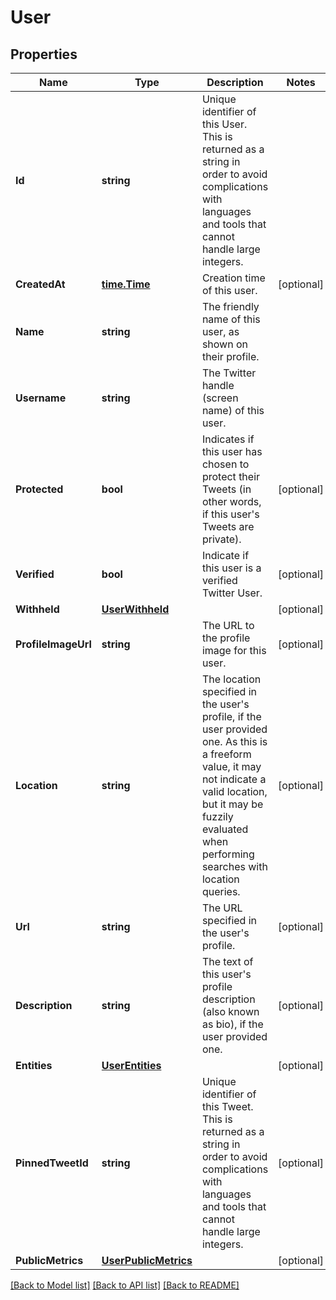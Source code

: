 # User

## Properties

Name | Type | Description | Notes
------------ | ------------- | ------------- | -------------
**Id** | **string** | Unique identifier of this User. This is returned as a string in order to avoid complications with languages and tools that cannot handle large integers. | 
**CreatedAt** | [**time.Time**](time.Time.md) | Creation time of this user. | [optional] 
**Name** | **string** | The friendly name of this user, as shown on their profile. | 
**Username** | **string** | The Twitter handle (screen name) of this user. | 
**Protected** | **bool** | Indicates if this user has chosen to protect their Tweets (in other words, if this user&#39;s Tweets are private). | [optional] 
**Verified** | **bool** | Indicate if this user is a verified Twitter User. | [optional] 
**Withheld** | [**UserWithheld**](UserWithheld.md) |  | [optional] 
**ProfileImageUrl** | **string** | The URL to the profile image for this user. | [optional] 
**Location** | **string** | The location specified in the user&#39;s profile, if the user provided one. As this is a freeform value, it may not indicate a valid location, but it may be fuzzily evaluated when performing searches with location queries. | [optional] 
**Url** | **string** | The URL specified in the user&#39;s profile. | [optional] 
**Description** | **string** | The text of this user&#39;s profile description (also known as bio), if the user provided one. | [optional] 
**Entities** | [**UserEntities**](User_entities.md) |  | [optional] 
**PinnedTweetId** | **string** | Unique identifier of this Tweet. This is returned as a string in order to avoid complications with languages and tools that cannot handle large integers. | [optional] 
**PublicMetrics** | [**UserPublicMetrics**](User_public_metrics.md) |  | [optional] 

[[Back to Model list]](../README.md#documentation-for-models) [[Back to API list]](../README.md#documentation-for-api-endpoints) [[Back to README]](../README.md)


